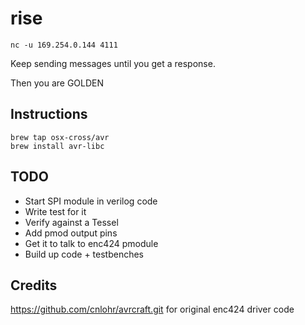 # rise

```
nc -u 169.254.0.144 4111
```

Keep sending messages until you get a response.

Then you are GOLDEN

## Instructions

```
brew tap osx-cross/avr
brew install avr-libc
```

## TODO

* Start SPI module in verilog code
* Write test for it
* Verify against a Tessel
* Add pmod output pins
* Get it to talk to enc424 pmodule
* Build up code + testbenches

## Credits

<https://github.com/cnlohr/avrcraft.git> for original enc424 driver code
